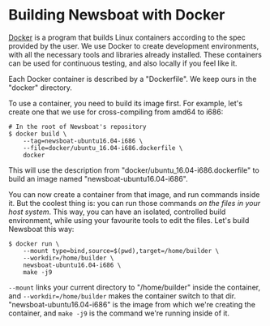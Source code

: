Building Newsboat with Docker
=============================

[Docker](https://www.docker.com/) is a program that builds Linux containers
according to the spec provided by the user. We use Docker to create development
environments, with all the necessary tools and libraries already installed.
These containers can be used for continuous testing, and also locally if you
feel like it.

Each Docker container is described by a "Dockerfile". We keep ours in the
"docker" directory.

To use a container, you need to build its image first. For example, let's create
one that we use for cross-compiling from amd64 to i686:

    # In the root of Newsboat's repository
    $ docker build \
        --tag=newsboat-ubuntu16.04-i686 \
        --file=docker/ubuntu_16.04-i686.dockerfile \
        docker

This will use the description from "docker/ubuntu_16.04-i686.dockerfile" to
build an image named "newsboat-ubuntu16.04-i686".

You can now create a container from that image, and run commands inside it. But
the coolest thing is: you can run those commands *on the files in your host
system*. This way, you can have an isolated, controlled build environment, while
using your favourite tools to edit the files. Let's build Newsboat this way:

    $ docker run \
        --mount type=bind,source=$(pwd),target=/home/builder \
        --workdir=/home/builder \
        newsboat-ubuntu16.04-i686 \
        make -j9

`--mount` links your current directory to "/home/builder" inside the container,
and `--workdir=/home/builder` makes the container switch to that dir.
"newsboat-ubuntu16.04-i686" is the image from which we're creating the
container, and `make -j9` is the command we're running inside of it.
